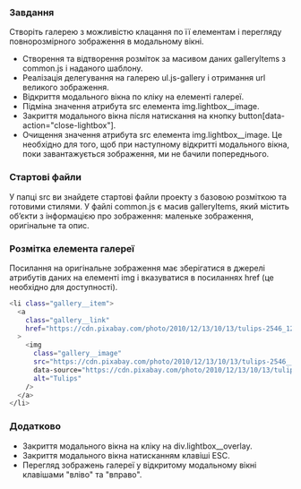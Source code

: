 ### Завдання
Створіть галерею з можливістю клацання по її елементам і перегляду повнорозмірного
зображення в модальному вікні.

 - Створення та відтворення розміток за масивом даних galleryItems з common.js і наданого шаблону.
 - Реалізація делегування на галерею ul.js-gallery і отримання url великого зображення.
 - Відкриття модального вікна по кліку на елементі галереї.
 - Підміна значення атрибута src елемента img.lightbox__image.
 - Закриття модального вікна після натискання на кнопку button[data-action="close-lightbox"].
 - Очищення значення атрибута src елемента img.lightbox__image. 
 Це необхідно для того, щоб при наступному відкритті модального вікна, поки завантажується зображення,
 ми не бачили попереднього.

### Стартові файли
У папці src ви знайдете стартові файли проекту з базовою розміткою та готовими стилями.
У файлі common.js є масив galleryItems, який містить об’єкти з інформацією про зображення:
маленьке зображення, оригінальне та опис.

### Розмітка елемента галереї
Посилання на оригінальне зображення має зберігатися в джерелі атрибутів даних на елементі img
і вказуватися в посиланнях href (це необхідно для доступності).

```bash
<li class="gallery__item">
  <a
    class="gallery__link"
    href="https://cdn.pixabay.com/photo/2010/12/13/10/13/tulips-2546_1280.jpg"
  >
    <img
      class="gallery__image"
      src="https://cdn.pixabay.com/photo/2010/12/13/10/13/tulips-2546__340.jpg"
      data-source="https://cdn.pixabay.com/photo/2010/12/13/10/13/tulips-2546_1280.jpg"
      alt="Tulips"
    />
  </a>
</li>
```

### Додатково
 - Закриття модального вікна на кліку на div.lightbox__overlay.
 - Закриття модального вікна натисканням клавіші ESC.
 - Перегляд зображень галереї у відкритому модальному вікні клавішами "вліво" та "вправо".
